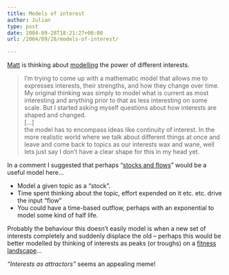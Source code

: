 ```yaml
---
title: Models of interest
author: Julian
type: post
date: 2004-09-28T18:21:27+00:00
url: /2004/09/28/models-of-interest/

---
```

[Matt][1] is thinking about [modelling][2] the power of different interests.

<blockquote cite="https://matt.blogs.it/2004/09/27.html#a1564">
  <p>
    I&#8217;m trying to come up with a mathematic model that allows me to expresses interests, their strengths, and how they change over time. My original thinking was simply to model what is current as most interesting and anything prior to that as less interesting on some scale. But I started asking myself questions about how interests are shaped and changed.<br /> [&#8230;]<br /> the model has to encompass ideas like continuity of interest. In the more realistic world where we talk about different things at once and leave and come back to topics as our interests wax and wane, well lets just say I don&#8217;t have a clear shape for this in my head yet.
  </p>
</blockquote>

In a comment I suggested that perhaps &#8220;[stocks and flows][3]&#8221; would be a useful model here&#8230;

  * Model a given topic as a &#8220;stock&#8221;.
  * Time spent thinking about the topic, effort expended on it etc. etc. drive the input &#8220;flow&#8221;
  * You could have a time-based outflow, perhaps with an exponential to model some kind of half life.

Probably the behaviour this doesn&#8217;t easily model is when a new set of interests completely and suddenly displace the old &#8211; perhaps this would be better modelled by thinking of interests as peaks (or troughs) on a [fitness landscape][4]&#8230; 

_&#8220;Interests as attractors&#8221;_ seems an appealing meme!

 [1]: https://matt.blogs.it/
 [2]: https://matt.blogs.it/2004/09/27.html#a1564
 [3]: https://www.systemdynamics.org/DL-IntroSysDyn/stock.htm
 [4]: https://www.calresco.org/attract.htm
